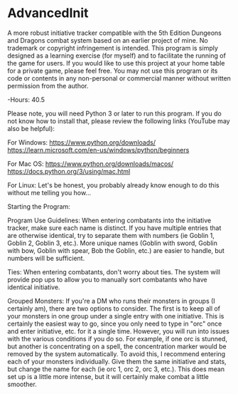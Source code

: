 # AdvancedInit
A more robust initiative tracker compatible with the 5th Edition Dungeons and Dragons combat system based on an earlier project of mine. No trademark or copyright infringement is intended. This program is simply designed as a learning exercise (for myself) and to facilitate the running of the game for users.
If you would like to use this project at your home table for a private game, please feel free. You may not use this program or its code or contents in any non-personal or commercial manner without written permission from the author.

-Hours: 40.5

Please note, you will need Python 3 or later to run this program. If you do not know how to install that, please review the following links (YouTube may also be helpful):

For Windows:
https://www.python.org/downloads/
https://learn.microsoft.com/en-us/windows/python/beginners

For Mac OS:
https://www.python.org/downloads/macos/
https://docs.python.org/3/using/mac.html

For Linux:
Let's be honest, you probably already know enough to do this without me telling you how...

Starting the Program:

Program Use Guidelines:
When entering combatants into the initiative tracker, make sure each name is distinct. If you have multiple entries that are otherwise identical, try to separate them with numbers (ie Goblin 1, Goblin 2, Goblin 3, etc.). More unique names (Goblin with sword, Goblin with bow, Goblin with spear, Bob the Goblin, etc.) are easier to handle, but numbers will be sufficient.

Ties:
When entering combatants, don't worry about ties. The system will provide pop ups to allow you to manually sort combatants who have identical initiative.

Grouped Monsters:
If you're a DM who runs their monsters in groups (I certainly am), there are two options to consider. The first is to keep all of your monsters in one group under a single entry with one initiative. This is certainly the easiest way to go, since you only need to type in "orc" once and enter initiative, etc. for it a single time. However, you will run into issues with the various conditions if you do so. For example, if one orc is stunned, but another is concentrating on a spell, the concentration marker would be removed by the system automatically. To avoid this, I recommend entering each of your monsters individually. Give them the same initiative and stats, but change the name for each (ie orc 1, orc 2, orc 3, etc.). This does mean set up is a little more intense, but it will certainly make combat a little smoother.